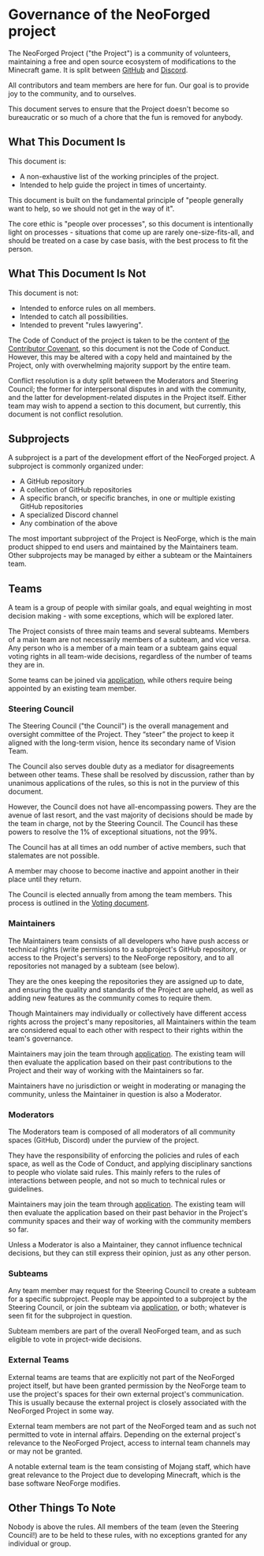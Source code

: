 # Governance of the NeoForged project

The NeoForged Project ("the Project") is a community of volunteers, maintaining a free and open source ecosystem of modifications to the Minecraft game. It is split between [GitHub](https://github.com/NeoForged) and [Discord](https://discord.neoforged.net).

All contributors and team members are here for fun. Our goal is to provide joy to the community, and to ourselves.

This document serves to ensure that the Project doesn't become so bureaucratic or so much of a chore that the fun is removed for anybody.

## What This Document Is

This document is:

- A non-exhaustive list of the working principles of the project.
- Intended to help guide the project in times of uncertainty.

This document is built on the fundamental principle of "people generally want to help, so we should not get in the way of it".

The core ethic is "people over processes", so this document is intentionally light on processes - situations that come up are rarely one-size-fits-all, and should be treated on a case by case basis, with the best process to fit the person.

## What This Document Is Not

This document is not:

- Intended to enforce rules on all members.
- Intended to catch all possibilities.
- Intended to prevent "rules lawyering".

The Code of Conduct of the project is taken to be the content of [the Contributor Covenant](https://www.contributor-covenant.org/version/2/1/code_of_conduct/), so this document is not the Code of Conduct. However, this may be altered with a copy held and maintained by the Project, only with overwhelming majority support by the entire team.

Conflict resolution is a duty split between the Moderators and Steering Council; the former for interpersonal disputes in and with the community, and the latter for development-related disputes in the Project itself. Either team may wish to append a section to this document, but currently, this document is not conflict resolution.

## Subprojects

A subproject is a part of the development effort of the NeoForged project. A subproject is commonly organized under:

- A GitHub repository
- A collection of GitHub repositories
- A specific branch, or specific branches, in one or multiple existing GitHub repositories
- A specialized Discord channel
- Any combination of the above

The most important subproject of the Project is NeoForge, which is the main product shipped to end users and maintained by the Maintainers team. Other subprojects may be managed by either a subteam or the Maintainers team.

## Teams

A team is a group of people with similar goals, and equal weighting in most decision making - with some exceptions, which will be explored later.

The Project consists of three main teams and several subteams. Members of a main team are not necessarily members of a subteam, and vice versa. Any person who is a member of a main team or a subteam gains equal voting rights in all team-wide decisions, regardless of the number of teams they are in.

Some teams can be joined via [application](https://links.neoforged.net/apply), while others require being appointed by an existing team member.

### Steering Council

The Steering Council ("the Council") is the overall management and oversight committee of the Project. They “steer” the project to keep it aligned with the long-term vision, hence its secondary name of Vision Team.

The Council also serves double duty as a mediator for disagreements between other teams. These shall be resolved by discussion, rather than by unanimous applications of the rules, so this is not in the purview of this document.

However, the Council does not have all-encompassing powers. They are the avenue of last resort, and the vast majority of decisions should be made by the team in charge, not by the Steering Council. The Council has these powers to resolve the 1% of exceptional situations, not the 99%.

The Council has at all times an odd number of active members, such that stalemates are not possible.

A member may choose to become inactive and appoint another in their place until they return.

The Council is elected annually from among the team members. This process is outlined in the [Voting document](voting.md).

### Maintainers

The Maintainers team consists of all developers who have push access or technical rights (write permissions to a subproject's GitHub repository, or access to the Project's servers) to the NeoForge repository, and to all repositories not managed by a subteam (see below).

They are the ones keeping the repositories they are assigned up to date, and ensuring the quality and standards of the Project are upheld, as well as adding new features as the community comes to require them.

Though Maintainers may individually or collectively have different access rights across the project's many repositories, all Maintainers within the team are considered equal to each other with respect to their rights within the team's governance.

Maintainers may join the team through [application](https://links.neoforged.net/apply). The existing team will then evaluate the application based on their past contributions to the Project and their way of working with the Maintainers so far.

Maintainers have no jurisdiction or weight in moderating or managing the community, unless the Maintainer in question is also a Moderator.

### Moderators

The Moderators team is composed of all moderators of all community spaces (GitHub, Discord) under the purview of the project.

They have the responsibility of enforcing the policies and rules of each space, as well as the Code of Conduct, and applying disciplinary sanctions to people who violate said rules. This mainly refers to the rules of interactions between people, and not so much to technical rules or guidelines.

Maintainers may join the team through [application](https://links.neoforged.net/apply). The existing team will then evaluate the application based on their past behavior in the Project's community spaces and their way of working with the community members so far.

Unless a Moderator is also a Maintainer, they cannot influence technical decisions, but they can still express their opinion, just as any other person.

### Subteams

Any team member may request for the Steering Council to create a subteam for a specific subproject. People may be appointed to a subproject by the Steering Council, or join the subteam via [application](https://links.neoforged.net/apply), or both; whatever is seen fit for the subproject in question.

Subteam members are part of the overall NeoForged team, and as such eligible to vote in project-wide decisions.

### External Teams

External teams are teams that are explicitly not part of the NeoForged project itself, but have been granted permission by the NeoForge team to use the project's spaces for their own external project's communication. This is usually because the external project is closely associated with the NeoForged Project in some way.

External team members are not part of the NeoForged team and as such not permitted to vote in internal affairs. Depending on the external project's relevance to the NeoForged Project, access to internal team channels may or may not be granted.

A notable external team is the team consisting of Mojang staff, which have great relevance to the Project due to developing Minecraft, which is the base software NeoForge modifies.

## Other Things To Note

Nobody is above the rules. All members of the team (even the Steering Council!) are to be held to these rules, with no exceptions granted for any individual or group.
